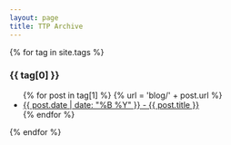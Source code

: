 ```yaml
---
layout: page
title: TTP Archive
---
```


{% for tag in site.tags %}
  <h3>{{ tag[0] }}</h3>
  <ul>
    {% for post in tag[1] %}
      {% url = 'blog/' + post.url %}
      <li><a href="{{ url }}">{{ post.date | date: "%B %Y" }} - {{ post.title }}</a></li>
    {% endfor %}
  </ul>
{% endfor %}
